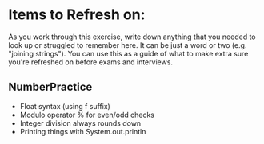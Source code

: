 # Items to Refresh on:

As you work through this exercise, write down anything that you needed to look up or struggled to remember here. It can be just a word or two (e.g. "joining strings"). You can use this as a guide of what to make extra sure you're refreshed on before exams and interviews.

## NumberPractice 

- Float syntax (using f suffix)
- Modulo operator % for even/odd checks
- Integer division always rounds down
- Printing things with System.out.println


